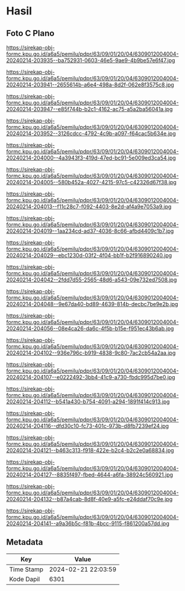 # Hasil

## Foto C Plano

https://sirekap-obj-formc.kpu.go.id/a6a5/pemilu/pdpr/63/09/01/20/04/6309012004004-20240214-203935--ba752931-0603-46e5-9ae9-4b9be57e6f47.jpg

https://sirekap-obj-formc.kpu.go.id/a6a5/pemilu/pdpr/63/09/01/20/04/6309012004004-20240214-203941--2655614b-a6e4-498a-8d2f-062e8f3575c8.jpg

https://sirekap-obj-formc.kpu.go.id/a6a5/pemilu/pdpr/63/09/01/20/04/6309012004004-20240214-203947--e85f744b-b2c1-4162-ac75-a5a2ba56041a.jpg

https://sirekap-obj-formc.kpu.go.id/a6a5/pemilu/pdpr/63/09/01/20/04/6309012004004-20240214-203952--3126cdcc-4792-4c9b-a097-f64cac5b634e.jpg

https://sirekap-obj-formc.kpu.go.id/a6a5/pemilu/pdpr/63/09/01/20/04/6309012004004-20240214-204000--4a3943f3-419d-47ed-bc91-5e009ed3ca54.jpg

https://sirekap-obj-formc.kpu.go.id/a6a5/pemilu/pdpr/63/09/01/20/04/6309012004004-20240214-204005--580b452a-4027-4215-97c5-c42326d67f38.jpg

https://sirekap-obj-formc.kpu.go.id/a6a5/pemilu/pdpr/63/09/01/20/04/6309012004004-20240214-204013--f11c28c7-f092-4403-8e2d-af4a9e7053a9.jpg

https://sirekap-obj-formc.kpu.go.id/a6a5/pemilu/pdpr/63/09/01/20/04/6309012004004-20240214-204019--1aa234cd-ad37-4036-8c66-afbd4409c1b7.jpg

https://sirekap-obj-formc.kpu.go.id/a6a5/pemilu/pdpr/63/09/01/20/04/6309012004004-20240214-204029--ebc1230d-03f2-4f04-bb1f-b2f916890240.jpg

https://sirekap-obj-formc.kpu.go.id/a6a5/pemilu/pdpr/63/09/01/20/04/6309012004004-20240214-204042--2fdd7d55-2565-48d6-a543-09e732ed7508.jpg

https://sirekap-obj-formc.kpu.go.id/a6a5/pemilu/pdpr/63/09/01/20/04/6309012004004-20240214-204048--9e67da40-bd89-4639-814b-decbc7be9e2b.jpg

https://sirekap-obj-formc.kpu.go.id/a6a5/pemilu/pdpr/63/09/01/20/04/6309012004004-20240214-204056--08e4ca26-da6c-4f5b-b15e-f951ec43b6ab.jpg

https://sirekap-obj-formc.kpu.go.id/a6a5/pemilu/pdpr/63/09/01/20/04/6309012004004-20240214-204102--936e796c-b919-4838-9c80-7ac2cb54a2aa.jpg

https://sirekap-obj-formc.kpu.go.id/a6a5/pemilu/pdpr/63/09/01/20/04/6309012004004-20240214-204107--e0222492-3bb4-41c9-a730-fbdc995d7be0.jpg

https://sirekap-obj-formc.kpu.go.id/a6a5/pemilu/pdpr/63/09/01/20/04/6309012004004-20240214-204112--b541a430-b754-4091-a294-1891f414c913.jpg

https://sirekap-obj-formc.kpu.go.id/a6a5/pemilu/pdpr/63/09/01/20/04/6309012004004-20240214-204116--dfd30c10-fc73-401c-973b-d8fb7239ef24.jpg

https://sirekap-obj-formc.kpu.go.id/a6a5/pemilu/pdpr/63/09/01/20/04/6309012004004-20240214-204121--b463c313-f918-422e-b2c4-b2c2e0a68834.jpg

https://sirekap-obj-formc.kpu.go.id/a6a5/pemilu/pdpr/63/09/01/20/04/6309012004004-20240214-204127--8835f497-fbed-4644-a6fa-38924c560921.jpg

https://sirekap-obj-formc.kpu.go.id/a6a5/pemilu/pdpr/63/09/01/20/04/6309012004004-20240214-204132--b87a4cab-8d8f-40e9-a5fc-e24ddaf70c9e.jpg

https://sirekap-obj-formc.kpu.go.id/a6a5/pemilu/pdpr/63/09/01/20/04/6309012004004-20240214-204141--a9a36b5c-f81b-4bcc-9115-f861200a57dd.jpg


## Metadata

| Key        | Value               |
| ---------- | ------------------- |
| Time Stamp | 2024-02-21 22:03:59 |
| Kode Dapil | 6301                |



